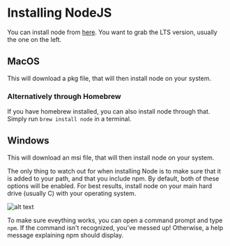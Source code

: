 # Installing NodeJS

You can install node from [here](https://nodejs.org/en/).  You want to grab the LTS version, usually the one on the left.  

## MacOS

This will download a pkg file, that will then install node on your system.

### Alternatively through Homebrew

If you have homebrew installed, you can also install node through that.  Simply run `brew install node` in a terminal.

## Windows

This will download an msi file, that will then install node on your system.

The only thing to watch out for when installing Node is to make sure that it is added to your path, and that you include npm.  By default, both of these options will be enabled.  For best results, install node on your main hard drive (usually C) with your operating system.

![alt text](https://i.imgur.com/uaXMM9k.png "Make sure to include npm and add to path!")

To make sure eveything works, you can open a command prompt and type `npm`.  If the command isn't recognized, you've messed up!  Otherwise, a help message explaining npm should display.
